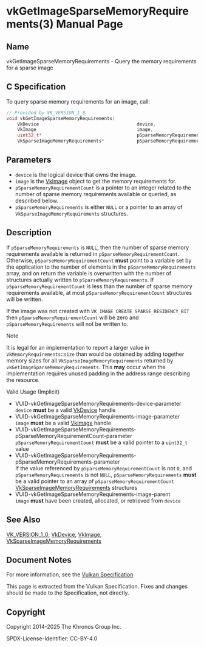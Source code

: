 # vkGetImageSparseMemoryRequirements(3) Manual Page

## Name

vkGetImageSparseMemoryRequirements - Query the memory requirements for a sparse image



## [](#_c_specification)C Specification

To query sparse memory requirements for an image, call:

```c++
// Provided by VK_VERSION_1_0
void vkGetImageSparseMemoryRequirements(
    VkDevice                                    device,
    VkImage                                     image,
    uint32_t*                                   pSparseMemoryRequirementCount,
    VkSparseImageMemoryRequirements*            pSparseMemoryRequirements);
```

## [](#_parameters)Parameters

- `device` is the logical device that owns the image.
- `image` is the [VkImage](https://registry.khronos.org/vulkan/specs/latest/man/html/VkImage.html) object to get the memory requirements for.
- `pSparseMemoryRequirementCount` is a pointer to an integer related to the number of sparse memory requirements available or queried, as described below.
- `pSparseMemoryRequirements` is either `NULL` or a pointer to an array of `VkSparseImageMemoryRequirements` structures.

## [](#_description)Description

If `pSparseMemoryRequirements` is `NULL`, then the number of sparse memory requirements available is returned in `pSparseMemoryRequirementCount`. Otherwise, `pSparseMemoryRequirementCount` **must** point to a variable set by the application to the number of elements in the `pSparseMemoryRequirements` array, and on return the variable is overwritten with the number of structures actually written to `pSparseMemoryRequirements`. If `pSparseMemoryRequirementCount` is less than the number of sparse memory requirements available, at most `pSparseMemoryRequirementCount` structures will be written.

If the image was not created with `VK_IMAGE_CREATE_SPARSE_RESIDENCY_BIT` then `pSparseMemoryRequirementCount` will be zero and `pSparseMemoryRequirements` will not be written to.

Note

It is legal for an implementation to report a larger value in `VkMemoryRequirements`::`size` than would be obtained by adding together memory sizes for all `VkSparseImageMemoryRequirements` returned by `vkGetImageSparseMemoryRequirements`. This **may** occur when the implementation requires unused padding in the address range describing the resource.

Valid Usage (Implicit)

- [](#VUID-vkGetImageSparseMemoryRequirements-device-parameter)VUID-vkGetImageSparseMemoryRequirements-device-parameter  
  `device` **must** be a valid [VkDevice](https://registry.khronos.org/vulkan/specs/latest/man/html/VkDevice.html) handle
- [](#VUID-vkGetImageSparseMemoryRequirements-image-parameter)VUID-vkGetImageSparseMemoryRequirements-image-parameter  
  `image` **must** be a valid [VkImage](https://registry.khronos.org/vulkan/specs/latest/man/html/VkImage.html) handle
- [](#VUID-vkGetImageSparseMemoryRequirements-pSparseMemoryRequirementCount-parameter)VUID-vkGetImageSparseMemoryRequirements-pSparseMemoryRequirementCount-parameter  
  `pSparseMemoryRequirementCount` **must** be a valid pointer to a `uint32_t` value
- [](#VUID-vkGetImageSparseMemoryRequirements-pSparseMemoryRequirements-parameter)VUID-vkGetImageSparseMemoryRequirements-pSparseMemoryRequirements-parameter  
  If the value referenced by `pSparseMemoryRequirementCount` is not `0`, and `pSparseMemoryRequirements` is not `NULL`, `pSparseMemoryRequirements` **must** be a valid pointer to an array of `pSparseMemoryRequirementCount` [VkSparseImageMemoryRequirements](https://registry.khronos.org/vulkan/specs/latest/man/html/VkSparseImageMemoryRequirements.html) structures
- [](#VUID-vkGetImageSparseMemoryRequirements-image-parent)VUID-vkGetImageSparseMemoryRequirements-image-parent  
  `image` **must** have been created, allocated, or retrieved from `device`

## [](#_see_also)See Also

[VK\_VERSION\_1\_0](https://registry.khronos.org/vulkan/specs/latest/man/html/VK_VERSION_1_0.html), [VkDevice](https://registry.khronos.org/vulkan/specs/latest/man/html/VkDevice.html), [VkImage](https://registry.khronos.org/vulkan/specs/latest/man/html/VkImage.html), [VkSparseImageMemoryRequirements](https://registry.khronos.org/vulkan/specs/latest/man/html/VkSparseImageMemoryRequirements.html)

## [](#_document_notes)Document Notes

For more information, see the [Vulkan Specification](https://registry.khronos.org/vulkan/specs/latest/html/vkspec.html#vkGetImageSparseMemoryRequirements)

This page is extracted from the Vulkan Specification. Fixes and changes should be made to the Specification, not directly.

## [](#_copyright)Copyright

Copyright 2014-2025 The Khronos Group Inc.

SPDX-License-Identifier: CC-BY-4.0